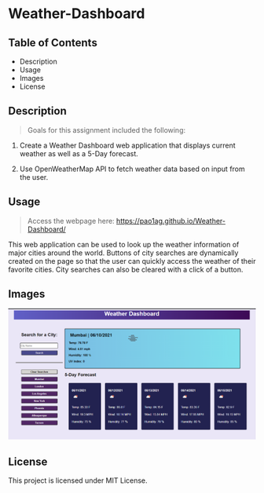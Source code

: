 # Weather-Dashboard

## Table of Contents

* Description
* Usage
* Images
* License


## Description

> Goals for this assignment included the following:

1. Create a Weather Dashboard web application that displays current weather as well as a 5-Day forecast.

2. Use OpenWeatherMap API to fetch weather data based on input from the user.

## Usage

> Access the webpage here: <https://pao1ag.github.io/Weather-Dashboard/>

This web application can be used to look up the weather information of major cities around the world. Buttons of city searches are dynamically created on the page so that the user can quickly access the weather of their favorite cities. City searches can also be cleared with a click of a button.

## Images

![Screenshot of Weather Dashboard](assets/images/weatherDashboard_screenshot.png)

## License

This project is licensed under MIT License.